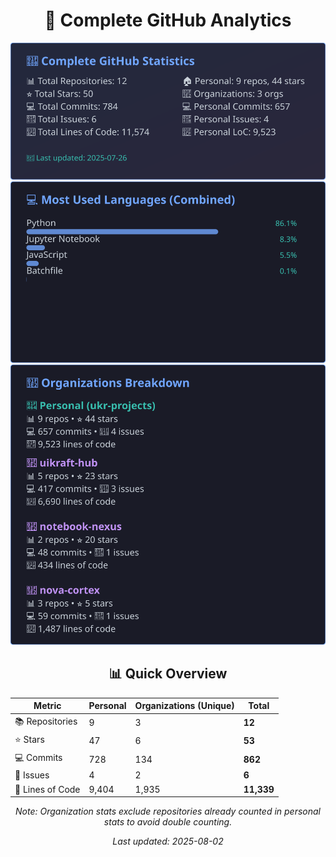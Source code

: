 <!-- GitHub Stats - Auto Generated -->
<div align="center">

# 🚀 Complete GitHub Analytics

![GitHub Stats](./assets/github-stats.svg)
![Languages](./assets/languages.svg)
![Organizations](./assets/organizations.svg)

## 📊 Quick Overview

| Metric | Personal | Organizations (Unique) | **Total** |
|--------|----------|------------------------|-----------|
| 📚 Repositories | 9 | 3 | **12** |
| ⭐ Stars | 47 | 6 | **53** |
| 💻 Commits | 728 | 134 | **862** |
| 🐛 Issues | 4 | 2 | **6** |
| 📏 Lines of Code | 9,404 | 1,935 | **11,339** |

*Note: Organization stats exclude repositories already counted in personal stats to avoid double counting.*

*Last updated: 2025-08-02*

</div>
<!-- End GitHub Stats -->